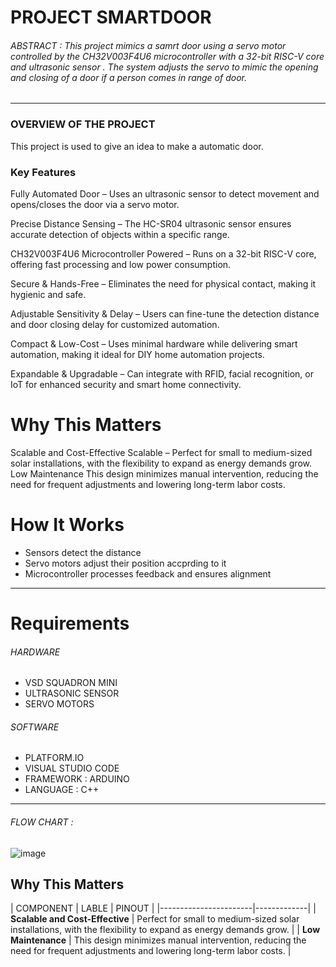 # PROJECT SMARTDOOR


###### ABSTRACT : This project mimics a samrt door using a servo motor controlled by the CH32V003F4U6 microcontroller with a 32-bit RISC-V core and ultrasonic sensor . The system adjusts the servo to mimic the opening and closing of a door if a person comes in range of door.
***
### OVERVIEW OF THE PROJECT
This project is used to give an idea to make a automatic door.

### Key Features 
Fully Automated Door – Uses an ultrasonic sensor to detect movement and opens/closes the door via a servo motor.

Precise Distance Sensing – The HC-SR04 ultrasonic sensor ensures accurate detection of objects within a specific range.

CH32V003F4U6 Microcontroller Powered – Runs on a 32-bit RISC-V core, offering fast processing and low power consumption.

Secure & Hands-Free – Eliminates the need for physical contact, making it hygienic and safe.

Adjustable Sensitivity & Delay – Users can fine-tune the detection distance and door closing delay for customized automation.

Compact & Low-Cost – Uses minimal hardware while delivering smart automation, making it ideal for DIY home automation projects.

Expandable & Upgradable – Can integrate with RFID, facial recognition, or IoT for enhanced security and smart home connectivity.
# Why This Matters 

Scalable and Cost-Effective
Scalable – Perfect for small to medium-sized solar installations, with the flexibility to expand as energy demands grow.
Low Maintenance
This design minimizes manual intervention, reducing the need for frequent adjustments and lowering long-term labor costs.
# How It Works
*  Sensors detect the distance
* Servo motors adjust their  position accprding to it
* Microcontroller processes feedback and ensures alignment
***
# Requirements 
###### HARDWARE
* VSD SQUADRON MINI
* ULTRASONIC SENSOR
* SERVO MOTORS
  
###### SOFTWARE
* PLATFORM.IO
* VISUAL STUDIO CODE
* FRAMEWORK : ARDUINO
* LANGUAGE : C++
***

###### FLOW CHART :
![image](https://github.com/user-attachments/assets/d1ac258f-4abb-48cc-bf8a-a7a0a2e77f54)

## Why This Matters  

| COMPONENT               | LABLE  |   PINOUT |
|-----------------------|-------------|
| **Scalable and Cost-Effective** | Perfect for small to medium-sized solar installations, with the flexibility to expand as energy demands grow. |
| **Low Maintenance**  | This design minimizes manual intervention, reducing the need for frequent adjustments and lowering long-term labor costs. |


